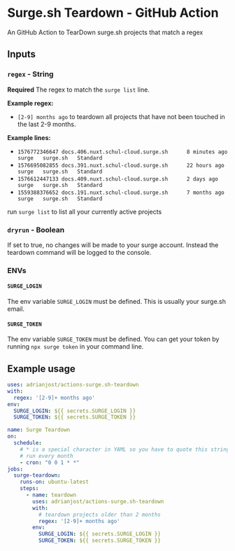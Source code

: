 # Surge.sh Teardown - GitHub Action

An GitHub Action to TearDown surge.sh projects that match a regex

## Inputs

### `regex` - String

**Required** The regex to match the `surge list` line.

**Example regex:**

- `[2-9] months ago` to teardown all projects that have not been touched in the last 2-9 months.

**Example lines:**

- `1576772346647 docs.406.nuxt.schul-cloud.surge.sh      8 minutes ago   surge   surge.sh   Standard`
- `1576695082855 docs.391.nuxt.schul-cloud.surge.sh      22 hours ago    surge   surge.sh   Standard`
- `1576612447133 docs.409.nuxt.schul-cloud.surge.sh      2 days ago      surge   surge.sh   Standard`
- `1559388376652 docs.191.nuxt.schul-cloud.surge.sh      7 months ago    surge   surge.sh   Standard`

run `surge list` to list all your currently active projects

### `dryrun` - Boolean

If set to true, no changes will be made to your surge account.
Instead the teardown command will be logged to the console.

### ENVs

#### `SURGE_LOGIN`

The env variable `SURGE_LOGIN` must be defined. This is usually your surge.sh email.

#### `SURGE_TOKEN`

The env variable `SURGE_TOKEN` must be defined.
You can get your token by running `npx surge token` in your command line.

## Example usage

```yml
uses: adrianjost/actions-surge.sh-teardown
with:
  regex: '[2-9]+ months ago'
env:
  SURGE_LOGIN: ${{ secrets.SURGE_LOGIN }}
  SURGE_TOKEN: ${{ secrets.SURGE_TOKEN }}
```

```yml
name: Surge Teardown
on:
  schedule:
    # * is a special character in YAML so you have to quote this string
    # run every month
    - cron: "0 0 1 * *"
jobs:
  surge-teardown:
    runs-on: ubuntu-latest
    steps:
      - name: teardown
        uses: adrianjost/actions-surge.sh-teardown
        with:
          # teardown projects older than 2 months
          regex: '[2-9]+ months ago'
        env:
          SURGE_LOGIN: ${{ secrets.SURGE_LOGIN }}
          SURGE_TOKEN: ${{ secrets.SURGE_TOKEN }}
```

